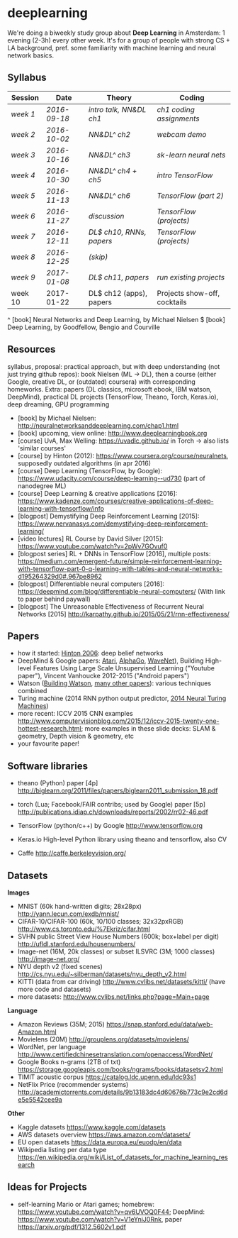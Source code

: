 deeplearning
============
We're doing a biweekly study group about **Deep Learning** in Amsterdam: 1 evening (2-3h) every other week. It's for a group of people with strong CS + LA background, pref. some familiarity with machine learning and neural network basics.


Syllabus
--------
| Session  | Date         | Theory                  | Coding                       |
| -------- | ------------ | ----------------------- | ---------------------------- |
| *week 1* | *2016-09-18* | *intro talk, NN&DL ch1* | *ch1 coding assignments*     |
| *week 2* | *2016-10-02* | *NN&DL^ ch2*            | *webcam demo*                |
| *week 3* | *2016-10-16* | *NN&DL^ ch3*            | *sk-learn neural nets*       |
| *week 4* | *2016-10-30* | *NN&DL^ ch4 + ch5*      | *intro TensorFlow*           |
| *week 5* | *2016-11-13* | *NN&DL^ ch6*            | *TensorFlow (part 2)*        |
| *week 6* | *2016-11-27* | *discussion*            | *TensorFlow (projects)*      |
| *week 7* | *2016-12-11* | *DL$ ch10, RNNs, papers*| *TensorFlow (projects)*      |
| *week 8* | *2016-12-25* | *(skip)*                |                              |
| *week 9* | *2017-01-08* | *DL$ ch11, papers*      | *run existing projects*      |
| week 10  | 2017-01-22   | DL$ ch12 (apps), papers | Projects show-off, cocktails |

^ [book] Neural Networks and Deep Learning, by Michael Nielsen
$ [book] Deep Learning, by Goodfellow, Bengio and Courville


## Resources
syllabus, proposal: practical approach, but with deep understanding (not just trying github repos): book Nielsen (ML -> DL), then a course (either Google, creative DL, or (outdated) coursera) with corresponding homeworks. Extra: papers (DL classics, microsoft ebook, IBM watson, DeepMind), practical DL projects (TensorFlow, Theano, Torch, Keras.io), deep dreaming, GPU programming

- [book] by Michael Nielsen:
  http://neuralnetworksanddeeplearning.com/chap1.html
- [book] upcoming, view online:
  http://www.deeplearningbook.org
- [course] UvA, Max Welling:
  https://uvadlc.github.io/ in Torch -> also lists 'similar courses'
- [course] by Hinton (2012):
  https://www.coursera.org/course/neuralnets, supposedly outdated algorithms (in apr 2016)
- [course] Deep Learning (TensorFlow, by Google):
  https://www.udacity.com/course/deep-learning--ud730 (part of nanodegree ML)
- [course] Deep Learning & creative applications [2016]:
  https://www.kadenze.com/courses/creative-applications-of-deep-learning-with-tensorflow/info
- [blogpost] Demystifying Deep Reinforcement Learning [2015]:
  https://www.nervanasys.com/demystifying-deep-reinforcement-learning/
- [video lectures] RL Course by David Silver [2015]:
  https://www.youtube.com/watch?v=2pWv7GOvuf0
- [blogpost series] RL + DNNs in TensorFlow [2016], multiple posts:
  https://medium.com/emergent-future/simple-reinforcement-learning-with-tensorflow-part-0-q-learning-with-tables-and-neural-networks-d195264329d0#.967pe8962
- [blogpost] Differentiable neural computers [2016]:
  https://deepmind.com/blog/differentiable-neural-computers/
  (With link to paper behind paywall)
- [blogpost] The Unreasonable Effectiveness of Recurrent Neural Networks [2015]
  http://karpathy.github.io/2015/05/21/rnn-effectiveness/


## Papers

- how it started: [Hinton 2006](http://www.cs.toronto.edu/~fritz/absps/ncfast.pdf): deep belief networks
- DeepMind & Google papers: [Atari](https://www.cs.toronto.edu/~vmnih/docs/dqn.pdf), [AlphaGo](http://airesearch.com/wp-content/uploads/2016/01/deepmind-mastering-go.pdf), [WaveNet](https://arxiv.org/pdf/1609.03499.pdf)), Building High-level Features Using Large Scale Unsupervised Learning ("Youtube paper"), Vincent Vanhoucke 2012-2015 ("Android papers")
- Watson ([Building Watson](https://www.aaai.org/ojs/index.php/aimagazine/article/download/2303/2165), [many other papers](http://researcher.watson.ibm.com/researcher/view_group_pubs.php?grp=2099)): various techniques combined
- Turing machine (2014 RNN python output predictor, [2014 Neural Turing Machines](https://arxiv.org/pdf/1410.5401v2.pdf))
- more recent: ICCV 2015 CNN examples http://www.computervisionblog.com/2015/12/iccv-2015-twenty-one-hottest-research.html; more examples in these slide decks: SLAM & geometry, Depth vision & geometry, etc
- your favourite paper!


## Software libraries

- theano (Python) paper [4p] http://biglearn.org/2011/files/papers/biglearn2011_submission_18.pdf

- torch (Lua; Facebook/FAIR contribs; used by Google) paper [5p] http://publications.idiap.ch/downloads/reports/2002/rr02-46.pdf

- TensorFlow (python/c++) by Google http://www.tensorflow.org

- Keras.io High-level Python library using theano and tensorflow, also CV

- Caffe http://caffe.berkeleyvision.org/


## Datasets

**Images**
- MNIST (60k hand-written digits; 28x28px) http://yann.lecun.com/exdb/mnist/
- CIFAR-10/CIFAR-100 (60k, 10/100 classes; 32x32pxRGB) http://www.cs.toronto.edu/%7Ekriz/cifar.html
- SVHN public Street View House Numbers (600k; box+label per digit) http://ufldl.stanford.edu/housenumbers/
- Image-net (16M, 20k classes) or subset ILSVRC (3M; 1000 classes) http://image-net.org/
- NYU depth v2 (fixed scenes) http://cs.nyu.edu/~silberman/datasets/nyu_depth_v2.html
- KITTI (data from car driving) http://www.cvlibs.net/datasets/kitti/ (have more code and datasets)
- more datasets: http://www.cvlibs.net/links.php?page=Main+page

**Language**
- Amazon Reviews (35M; 2015) https://snap.stanford.edu/data/web-Amazon.html
- Movielens (20M) http://grouplens.org/datasets/movielens/
- WordNet, per language http://www.certifiedchinesetranslation.com/openaccess/WordNet/
- Google Books n-grams (2TB of txt) https://storage.googleapis.com/books/ngrams/books/datasetsv2.html
- TIMIT acoustic corpus https://catalog.ldc.upenn.edu/ldc93s1
- NetFlix Price (recommender systems) http://academictorrents.com/details/9b13183dc4d60676b773c9e2cd6de5e5542cee9a

**Other**
- Kaggle datasets https://www.kaggle.com/datasets
- AWS datasets overview https://aws.amazon.com/datasets/
- EU open datasets https://data.europa.eu/euodp/en/data
- Wikipedia listing per data type https://en.wikipedia.org/wiki/List_of_datasets_for_machine_learning_research


## Ideas for Projects

- self-learning Mario or Atari games;
  homebrew: https://www.youtube.com/watch?v=qv6UVOQ0F44; DeepMind: https://www.youtube.com/watch?v=V1eYniJ0Rnk, paper https://arxiv.org/pdf/1312.5602v1.pdf
